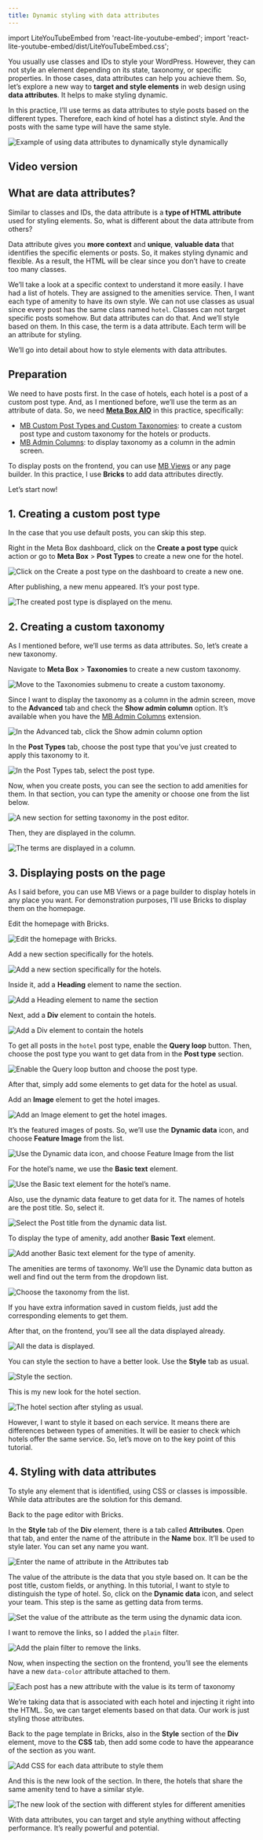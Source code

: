 ```yaml
---
title: Dynamic styling with data attributes
---
```


import LiteYouTubeEmbed from 'react-lite-youtube-embed';
import 'react-lite-youtube-embed/dist/LiteYouTubeEmbed.css';

You usually use classes and IDs to style your WordPress. However, they can not style an element depending on its state, taxonomy, or specific properties. In those cases, data attributes can help you achieve them. So, let’s explore a new way to **target and style elements** in web design using **data attributes**. It helps to make styling dynamic.

In this practice, I’ll use terms as data attributes to style posts based on the different types. Therefore, each kind of hotel has a distinct style. And the posts with the same type will have the same style.

![Example of using data attributes to dynamically style dynamically](https://i.imgur.com/N55u20b.png)

## Video version

<LiteYouTubeEmbed id='qzVpJ1ZVuKc' />

## What are data attributes?

Similar to classes and IDs, the data attribute is a **type of HTML attribute** used for styling elements. So, what is different about the data attribute from others?

Data attribute gives you **more context** and **unique**, **valuable data** that identifies the specific elements or posts. So, it makes styling dynamic and flexible. As a result, the HTML will be clear since you don’t have to create too many classes.

We’ll take a look at a specific context to understand it more easily. I have had a list of hotels. They are assigned to the amenities service. Then, I want each type of amenity to have its own style. We can not use classes as usual since every post has the same class named `hotel`. Classes can not target specific posts somehow. But data attributes can do that. And we’ll style based on them. In this case, the term is a data attribute. Each term will be an attribute for styling.

We’ll go into detail about how to style elements with data attributes.

## Preparation

We need to have posts first. In the case of hotels, each hotel is a post of a custom post type. And, as I mentioned before, we’ll use the term as an attribute of data. So, we need [**Meta Box AIO**](https://metabox.io/aio/) in this practice, specifically:

* [MB Custom Post Types and Custom Taxonomies](https://metabox.io/plugins/custom-post-type/): to create a custom post type and custom taxonomy for the hotels or products.
* [MB Admin Columns](https://metabox.io/plugins/mb-admin-columns/): to display taxonomy as a column in the admin screen.

To display posts on the frontend, you can use [MB Views](https://metabox.io/plugins/mb-views/) or any page builder. In this practice, I use **Bricks** to add data attributes directly.

Let’s start now!

## 1. Creating a custom post type

In the case that you use default posts, you can skip this step.

Right in the Meta Box dashboard, click on the **Create a post type** quick action or go to **Meta Box** > **Post Types** to create a new one for the hotel.

![Click on the Create a post type on the dashboard to create a new one.](https://i.imgur.com/U2oK8uE.png)

After publishing, a new menu appeared. It’s your post type.

![The created post type is displayed on the menu.](https://i.imgur.com/co1wLtW.png)

## 2. Creating a custom taxonomy

As I mentioned before, we’ll use terms as data attributes. So, let’s create a new taxonomy.

Navigate to **Meta Box** > **Taxonomies** to create a new custom taxonomy.

![Move to the Taxonomies submenu to create a custom taxonomy.](https://i.imgur.com/d5nwbu5.png)

Since I want to display the taxonomy as a column in the admin screen, move to the **Advanced** tab and check the **Show admin column** option. It’s available when you have the [MB Admin Columns](https://metabox.io/plugins/mb-admin-columns/) extension.

![In the Advanced tab, click the Show admin column option](https://i.imgur.com/IT24Xdv.png)

In the **Post Types** tab, choose the post type that you’ve just created to apply this taxonomy to it.

![In the Post Types tab, select the post type.](https://i.imgur.com/EaV0zHJ.png)

Now, when you create posts, you can see the section to add amenities for them. In that section, you can type the amenity or choose one from the list below.

![A new section for setting taxonomy in the post editor.](https://i.imgur.com/CZgoXac.png)

Then, they are displayed in the column.

![The terms are displayed in a column.](https://i.imgur.com/KO0mEqv.png)

## 3. Displaying posts on the page

As I said before, you can use MB Views or a page builder to display hotels in any place you want. For demonstration purposes, I’ll use Bricks to display them on the homepage.

Edit the homepage with Bricks.

![Edit the homepage with Bricks.](https://i.imgur.com/MA3RaIk.png)

Add a new section specifically for the hotels.

![Add a new section specifically for the hotels.](https://i.imgur.com/4ShDtla.png)

Inside it, add a **Heading** element to name the section.

![Add a Heading element to name the section](https://i.imgur.com/bR2X4Hl.png)

Next, add a **Div** element to contain the hotels.

![Add a Div element to contain the hotels](https://i.imgur.com/CJ8Wxq5.png)

To get all posts in the `hotel` post type, enable the **Query loop** button. Then, choose the post type you want to get data from in the **Post type** section.

![Enable the Query loop button and choose the post type.](https://i.imgur.com/q9Ztg7F.png)

After that, simply add some elements to get data for the hotel as usual.

Add an **Image** element to get the hotel images.

![Add an Image element to get the hotel images.](https://i.imgur.com/W6h1TT8.png)

It’s the featured images of posts. So, we’ll use the **Dynamic data** icon, and choose **Feature Image** from the list.

![Use the Dynamic data icon, and choose Feature Image from the list](https://i.imgur.com/7nPmhkj.png)

For the hotel’s name, we use the **Basic text** element.

![Use the Basic text element for the hotel’s name.](https://i.imgur.com/258J60d.png)

Also, use the dynamic data feature to get data for it. The names of hotels are the post title. So, select it.

![Select the Post title from the dynamic data list.](https://i.imgur.com/XAIi15q.png)

To display the type of amenity, add another **Basic Text** element.

![Add another Basic text element for the type of amenity.](https://i.imgur.com/4rwbD51.png)

The amenities are terms of taxonomy. We’ll use the Dynamic data button as well and find out the term from the dropdown list.

![Choose the taxonomy from the list.](https://i.imgur.com/q7nu30H.png)

If you have extra information saved in custom fields, just add the corresponding elements to get them.

After that, on the frontend, you’ll see all the data displayed already.

![All the data is displayed.](https://i.imgur.com/lFeOgOQ.png)

You can style the section to have a better look. Use the **Style** tab as usual.

![Style the section.](https://i.imgur.com/0htOTGT.png)

This is my new look for the hotel section.

![The hotel section after styling as usual.](https://i.imgur.com/4kNqozm.png)

However, I want to style it based on each service. It means there are differences between types of amenities. It will be easier to check which hotels offer the same service. So, let’s move on to the key point of this tutorial.

## 4. Styling with data attributes

To style any element that is identified, using CSS or classes is impossible. While data attributes are the solution for this demand.

Back to the page editor with Bricks.

In the **Style** tab of the **Div** element, there is a tab called **Attributes**. Open that tab, and enter the name of the attribute in the **Name** box. It’ll be used to style later. You can set any name you want.

![Enter the name of attribute in the Attributes tab](https://i.imgur.com/KnQCdsr.png)

The value of the attribute is the data that you style based on. It can be the post title, custom fields, or anything. In this tutorial, I want to style to distinguish the type of hotel. So, click on the **Dynamic data** icon, and select your team. This step is the same as getting data from terms.

![Set the value of the attribute as the term using the dynamic data icon.](https://i.imgur.com/LE86xbd.png)

I want to remove the links, so I added the `plain` filter.

![Add the plain filter to remove the links.](https://i.imgur.com/saHFtS9.png)

Now, when inspecting the section on the frontend, you’ll see the elements have a new `data-color` attribute attached to them.

![Each post has a new attribute with the value is its term of taxonomy](https://i.imgur.com/vHix6nX.png)

We’re taking data that is associated with each hotel and injecting it right into the HTML. So, we can target elements based on that data. Our work is just styling those attributes.

Back to the page template in Bricks, also in the **Style** section of the **Div** element, move to the **CSS** tab, then add some code to have the appearance of the section as you want.

![Add CSS for each data attribute to style them](https://i.imgur.com/fqB1jxe.png)

And this is the new look of the section. In there, the hotels that share the same amenity tend to have a similar style.

![The new look of the section with different styles for different amenities](https://i.imgur.com/bNrc12y.png)

With data attributes, you can target and style anything without affecting performance. It’s really powerful and potential.

